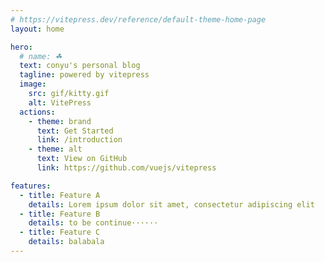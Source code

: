 ```yaml
---
# https://vitepress.dev/reference/default-theme-home-page
layout: home

hero:
  # name: ☘
  text: conyu's personal blog
  tagline: powered by vitepress
  image:
    src: gif/kitty.gif
    alt: VitePress
  actions:
    - theme: brand
      text: Get Started
      link: /introduction
    - theme: alt
      text: View on GitHub
      link: https://github.com/vuejs/vitepress

features:
  - title: Feature A
    details: Lorem ipsum dolor sit amet, consectetur adipiscing elit
  - title: Feature B
    details: to be continue······
  - title: Feature C
    details: balabala
---
```


